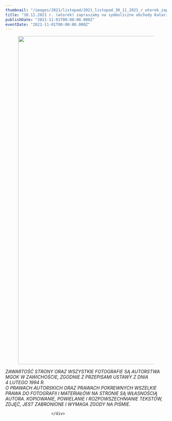 ```yaml
---
thumbnail: "/images/2021/listopad/2021_listopad_30_11_2021_r_wtorek_zapraszamy_na_symboliczne_obchody_katarzynek_i_andrzejek_w_lamusie_2021_11_30_11_2021_r_wtorek_zapraszamy_na_symboliczne_obchody_katarzynek_i_andrzejek_w_lamusie_zd1-6-779x1024.jpg"
title: "30.11.2021 r. (wtorek) zapraszamy na symboliczne obchody Katarzynek i Andrzejek w „Lamusie”."
publishDate: "2021-11-01T00:00:00.000Z"
eventDate: "2021-11-01T00:00:00.000Z"
---
```


<div class="entry-content">
							
							
<figure class="wp-block-image size-large"><a href="http://mgok-zawichost.pl/wp-content/uploads/2021/11/zd1-6.jpg"><img fetchpriority="high" decoding="async" width="779" height="1024" src="/images/2021/listopad/2021_listopad_30_11_2021_r_wtorek_zapraszamy_na_symboliczne_obchody_katarzynek_i_andrzejek_w_lamusie_2021_11_30_11_2021_r_wtorek_zapraszamy_na_symboliczne_obchody_katarzynek_i_andrzejek_w_lamusie_zd1-6-779x1024.jpg" alt="" class="wp-image-8301" srcset="/images/2021/listopad/2021_listopad_30_11_2021_r_wtorek_zapraszamy_na_symboliczne_obchody_katarzynek_i_andrzejek_w_lamusie_2021_11_30_11_2021_r_wtorek_zapraszamy_na_symboliczne_obchody_katarzynek_i_andrzejek_w_lamusie_zd1-6-779x1024.jpg 779w, /images/2021/listopad/zd1-6-228x300.jpg 228w, /images/2021/listopad/zd1-6-768x1009.jpg 768w, /images/2021/listopad/zd1-6.jpg 800w" sizes="(max-width: 779px) 100vw, 779px"></a></figure>



<p><em>ZAWARTOŚĆ STRONY ORAZ WSZYSTKIE FOTOGRAFIE SĄ AUTORSTWA MGOK W ZAWICHOŚCIE, ZGODNIE Z PRZEPISAMI USTAWY Z DNIA&nbsp;</em><br><em>4 LUTEGO 1994 R.<br>O PRAWACH AUTORSKICH ORAZ PRAWACH POKREWNYCH WSZELKIE PRAWA DO FOTOGRAFII I MATERIAŁÓW NA STRONIE SĄ WŁASNOŚCIĄ AUTORA. KOPIOWANIE, POWIELANIE I ROZPOWSZECHNIANIE TEKSTÓW, ZDJĘĆ, JEST ZABRONIONE I WYMAGA ZGODY NA PIŚMIE</em>.</p>
						
						</div>
